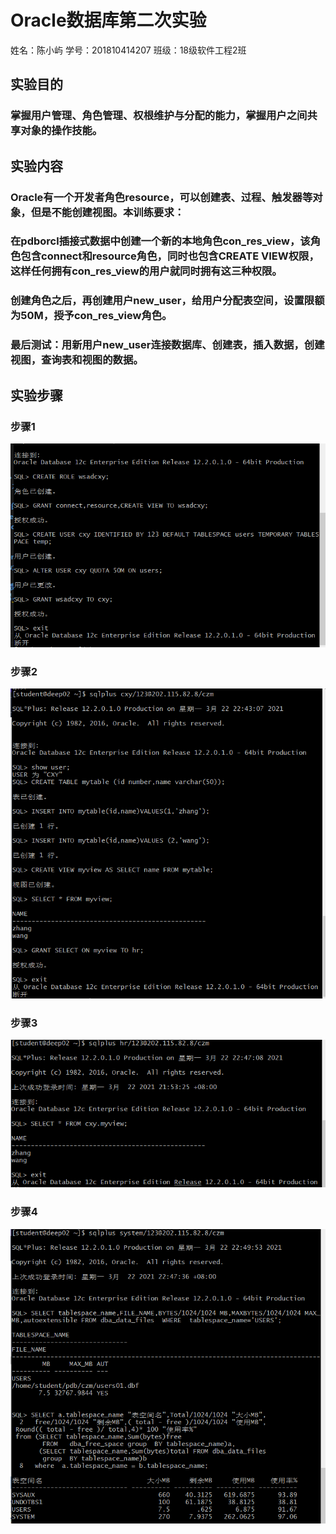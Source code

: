 # Oracle数据库第二次实验

姓名：陈小屿 学号：201810414207 班级：18级软件工程2班

## 实验目的

### 掌握用户管理、角色管理、权根维护与分配的能力，掌握用户之间共享对象的操作技能。

## 实验内容

### Oracle有一个开发者角色resource，可以创建表、过程、触发器等对象，但是不能创建视图。本训练要求：

### 在pdborcl插接式数据中创建一个新的本地角色con_res_view，该角色包含connect和resource角色，同时也包含CREATE VIEW权限，这样任何拥有con_res_view的用户就同时拥有这三种权限。

### 创建角色之后，再创建用户new_user，给用户分配表空间，设置限额为50M，授予con_res_view角色。

### 最后测试：用新用户new_user连接数据库、创建表，插入数据，创建视图，查询表和视图的数据。

## 实验步骤

### 步骤1

![](步骤1.png)

### 步骤2

![](步骤2.png)

### 步骤3

![](步骤3.png)

### 步骤4

![](步骤4.png)